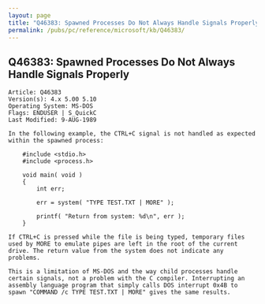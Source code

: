 ```yaml
---
layout: page
title: "Q46383: Spawned Processes Do Not Always Handle Signals Properly"
permalink: /pubs/pc/reference/microsoft/kb/Q46383/
---
```


## Q46383: Spawned Processes Do Not Always Handle Signals Properly

	Article: Q46383
	Version(s): 4.x 5.00 5.10
	Operating System: MS-DOS
	Flags: ENDUSER | S_QuickC
	Last Modified: 9-AUG-1989
	
	In the following example, the CTRL+C signal is not handled as expected
	within the spawned process:
	
	    #include <stdio.h>
	    #include <process.h>
	
	    void main( void )
	    {
	        int err;
	
	        err = system( "TYPE TEST.TXT | MORE" );
	
	        printf( "Return from system: %d\n", err );
	    }
	
	If CTRL+C is pressed while the file is being typed, temporary files
	used by MORE to emulate pipes are left in the root of the current
	drive. The return value from the system does not indicate any
	problems.
	
	This is a limitation of MS-DOS and the way child processes handle
	certain signals, not a problem with the C compiler. Interrupting an
	assembly language program that simply calls DOS interrupt 0x4B to
	spawn "COMMAND /c TYPE TEST.TXT | MORE" gives the same results.
